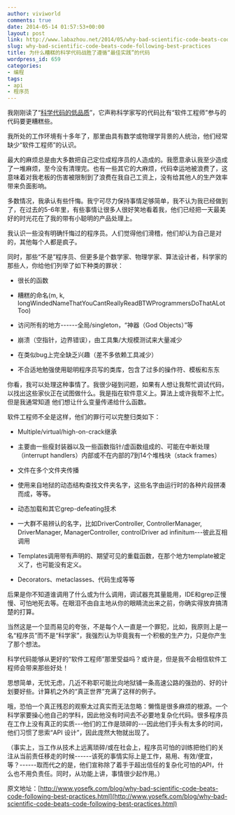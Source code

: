 ```yaml
---
author: viviworld
comments: true
date: 2014-05-14 01:57:53+00:00
layout: post
link: http://www.labazhou.net/2014/05/why-bad-scientific-code-beats-code-following-best-practices/
slug: why-bad-scientific-code-beats-code-following-best-practices
title: 为什么糟糕的科学代码战胜了遵循“最佳实践”的代码
wordpress_id: 659
categories:
- 编程
tags:
- api
- 程序员
---
```


我刚刚读了“[科学代码的低品质](http://techblog.bozho.net/?p=1423)”，它声称科学家写的代码比有“软件工程师”参与的代码要更糟糕些。

我所处的工作环境有十多年了，那里由具有数学或物理学背景的人统治，他们经常缺少“软件工程师”的认识。

最大的麻烦总是由大多数把自己定位成程序员的人造成的。我愿意承认我至少造成了一堆麻烦，至今没有清理完。也有一些其它的大麻烦，代码幸运地被浪费了，这意味着对我老板的伤害被限制到了浪费在我自己工资上，没有给其他人的生产效率带来负面影响。

多数情况，我承认有些忏悔。我宁可尽力保持事情足够简单，我不认为我已经做到了，在过去的5-6年里，有些事情让很多人很好笑地看着我，他们已经把一天最美好的时光花在了我的带有小聪明的产品处理上。

我认识一些没有明确忏悔过的程序员。人们觉得他们滑稽，他们却认为自己是对的，其他每个人都是疯子。

同时，那些“不是”程序员、但更多是个数学家、物理学家、算法设计者，科学家的那些人，你给他们列举了如下种类的罪状：



	
  * 很长的函数

	
  * 糟糕的命名(m, k, longWindedNameThatYouCantReallyReadBTWProgrammersDoThatALotToo)

	
  * 访问所有的地方------全局/singleton，“神器（God Objects）”等

	
  * 崩溃（空指针，边界错误），由工具集/大规模测试来大量减少

	
  * 在类似bug上完全缺乏兴趣（差不多依赖工具减少）

	
  * 不合适地勉强使用聪明程序员写的类库，包含了过多的操作符、模板和东东


你看，我可以处理这种事情了。我很少碰到问题，如果有人想让我帮忙调试代码，以找出这些家伙正在试图做什么。我是指在软件意义上。算法上或许我帮不上忙。但是我通常知道 他们想让什么变量传递给什么函数。

软件工程师不全是这样，他们的罪行可以完整归类如下：

	
  * Multiple/virtual/high-on-crack继承

	
  * 主要由一些瘦封装器以及一些函数指针/虚函数组成的、可能在中断处理（interrupt handlers）内部或不在内部的7到14个堆栈块（stack frames）

	
  * 文件在多个文件夹传播

	
  * 使用来自地狱的动态结构查找文件夹名字，这些名字由运行时的各种片段拼凑而成，等等。

	
  * 动态加载和其它grep-defeating技术

	
  * 一大群不易辨认的名字，比如DriverController, ControllerManager, DriverManager, ManagerController, controlDriver ad infinitum---彼此互相调用

	
  * Templates调用带有声明的、期望可见的重载函数，在那个地方template被定义了，也可能没有定义。

	
  * Decorators、metaclasses、代码生成等等


后果是你不知道谁调用了什么或为什么调用，调试器充其量能用，IDE和grep正慢慢、可怕地死去等。在眼泪不由自主地从你的眼睛流出来之前，你确实得放弃搞清楚的打算。

当然这是一个显而易见的夸张，不是每个人一直是一个罪犯，比如，我原则上是一名“程序员”而不是“科学家”，我强烈认为毕竟我有一个积极的生产力，只是你产生了那个想法。

科学代码能够从更好的“软件工程师”那里受益吗？或许是，但是我不会相信软件工程师会带来那些好处！

思想简单，无忧无虑，几近不称职可能比向地狱铺一条高速公路的强劲的、好的计划要好些。计算机之外的“真正世界”充满了这样的例子。

哦，恐怕一个真正残忍的观察太过真实而无法忽略：懒惰是很多麻烦的根源。一个科学家要操心他自己的学科，因此他没有时间去不必要地复杂化代码。很多程序员在工作上没有真正的实质---他们的工作是琐碎的---因此他们手头有太多的时间，他们习惯了思索“API 设计”，因此庞然大物就出现了。

（事实上，当工作从技术上远离琐碎/或在社会上，程序员可怕的训练把他们的关注从当前责任移走的时候------该死的事情实际上是工作，易用、有效/便宜，等？------取而代之的是，他们宣称除了着手于超出信任的复杂化可怕的API，什么也不用负责任。同时，从功能上讲，事情很少起作用。）

原文地址：[http://www.yosefk.com/blog/why-bad-scientific-code-beats-code-following-best-practices.html](http://www.yosefk.com/blog/why-bad-scientific-code-beats-code-following-best-practices.html)
